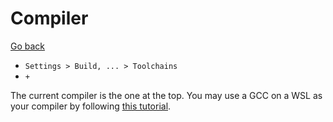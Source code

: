 # Compiler

[Go back](../../../../_kmp/_archives/tools/jetbrains/index.md#clion)

* `Settings > Build, ... > Toolchains`
* `+`

The current compiler is the one at the top. You may use a GCC on a WSL as your compiler by following [this tutorial](https://www.jetbrains.com/help/clion/how-to-use-wsl-development-environment-in-product.html#wsl-tooclhain).